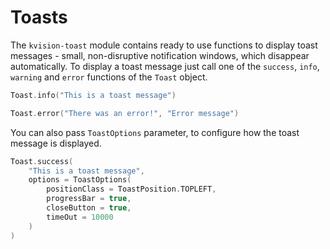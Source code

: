 # Toasts

The `kvision-toast` module contains ready to use functions to display toast messages - small, non-disruptive notification windows, which disappear automatically. To display a toast message just call one of the `success`, `info`, `warning` and `error` functions of the `Toast` object. 

```kotlin
Toast.info("This is a toast message")

Toast.error("There was an error!", "Error message")
```

You can also pass `ToastOptions` parameter, to configure how the toast message is displayed.

```kotlin
Toast.success(
    "This is a toast message",
    options = ToastOptions(
        positionClass = ToastPosition.TOPLEFT,
        progressBar = true,
        closeButton = true,
        timeOut = 10000
    )
)
```

